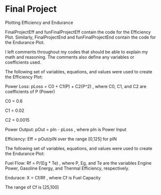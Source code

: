 # Final Project
 Plotting Efficiency and Endurance


FinalProjectEff and funFinalProjectEff contain the code for the Efficiency Plot.
Similarly, FinalProjectEnd and funFinalProjectEnd contain the code for the Endurance Plot.


I left comments throughout my codes that should be able to explain my math and reasoning. The comments also define any variables or coefficients used. 


The following set of variables, equations, and values were used to create the Efficiency Plot:

Power Loss: pLoss = C0 + C1(P) + C2(P^2) , where C0, C1, and C2 are coefficients of P (Power)

C0 = 0.6

C1 = 0.02

C2 = 0.0015

Power Output: pOut = pIn - pLoss , where pIn is Power Input

Efficiency: Eff = pOut/pIN over the range [0,125] for pIN


The following set of variables, equations, and values were used to create the Endurance Plot:

Fuel Flow: Rf = P/(Eg * Te) , where P, Eg, and Te are the variables Engine Power, Gasoline Energy, and Thermal Efficiency, respectively.

Endurace: X = Cf/Rf , where Cf is Fuel Capacity

The range of Cf is [25,100]




